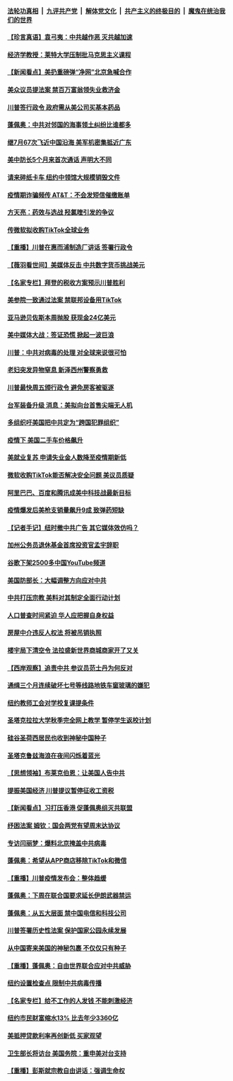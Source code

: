 ####  [法轮功真相](../../../../basic/blob/master/README.md?t=08071102) &nbsp;|&nbsp; [九评共产党](../../../../9ping.md/blob/master/README.md?t=08071102) &nbsp;|&nbsp; [解体党文化](../../../../jtdwh.md/blob/master/README.md?t=08071102)  &nbsp;|&nbsp; [共产主义的终极目的](../../../../gczydzjmd.md/blob/master/README.md?t=08071102) &nbsp;|&nbsp; [魔鬼在统治我们的世界](../../../../mgztzwmdsj.md/blob/master/README.md?t=08071102) 

#### [【珍言真语】袁弓夷：中共越作恶 灭共越加速](../pages/nsc412/n12312734.md?t=08071102) 

#### [经济学教授：莱特大学压制批马克思主义课程](../pages/nsc412/n12312646.md?t=08071102) 

#### [【新闻看点】美扔重磅弹“净网”北京急喊合作](../pages/nsc412/n12312589.md?t=08071102) 

#### [美众议员提法案 禁百万富翁领失业救济金](../pages/nsc412/n12312567.md?t=08071102) 

#### [川普签行政令 政府需从美公司买基本药品](../pages/nsc412/n12312547.md?t=08071102) 

#### [蓬佩奥：中共对邻国的海事领土纠纷比谁都多](../pages/nsc412/n12312417.md?t=08071102) 

#### [继7月67次飞近中国沿海 美军机密集抵近广东](../pages/nsc412/n12312458.md?t=08071102) 

#### [美中防长5个月来首次通话 声明大不同](../pages/nsc412/n12312272.md?t=08071102) 

#### [请来碎纸卡车 纽约中领馆大规模销毁文件](../pages/nsc412/n12312162.md?t=08071102) 

#### [疫情期诈骗频传 AT&T：不会发短信催缴账单](../pages/nsc412/n12312076.md?t=08071102) 

#### [方天亮：药效与选战 羟氯喹引发的争议](../pages/nsc412/n12312332.md?t=08071102) 

#### [传微软拟收购TikTok全球业务](../pages/nsc412/n12312413.md?t=08071102) 

#### [【重播】川普在惠而浦制造厂讲话 签署行政令](../pages/nsc412/n12311127.md?t=08071102) 

#### [【薇羽看世间】美媒体反击 中共数字货币挑战美元](../pages/nsc412/n12312168.md?t=08071102) 

#### [【名家专栏】拜登的税收方案预示川普胜利](../pages/nsc412/n12307486.md?t=08071102) 

#### [美参院一致通过法案 禁联邦设备用TikTok](../pages/nsc412/n12312129.md?t=08071102) 

#### [亚马逊贝佐斯本周抛股 获现金24亿美元](../pages/nsc412/n12311829.md?t=08071102) 

#### [美中媒体大战：签证恐慌 掀起一波巨浪](../pages/nsc412/n12311999.md?t=08071102) 

#### [川普：中共对病毒的处理 对全球来说很可怕](../pages/nsc412/n12312116.md?t=08071102) 

#### [老妇突发异物窒息 新泽西州警察勇救](../pages/nsc412/n12311545.md?t=08071102) 

#### [川普最快周五颁行政令 避免房客被驱逐](../pages/nsc412/n12311975.md?t=08071102) 

#### [台军装备升级 消息：美拟向台首售尖端无人机](../pages/nsc412/n12311879.md?t=08071102) 

#### [多组织吁美国把中共定为“跨国犯罪组织”](../pages/nsc412/n12311891.md?t=08071102) 

#### [疫情下 美国二手车价格飙升](../pages/nsc412/n12311796.md?t=08071102) 

#### [美就业复苏 申请失业金人数降至疫情期新低](../pages/nsc412/n12311555.md?t=08071102) 

#### [微软收购TikTok能否解决安全问题 美议员质疑](../pages/nsc412/n12311719.md?t=08071102) 

#### [阿里巴巴、百度和腾讯成美中科技战最新目标](../pages/nsc412/n12311565.md?t=08071102) 

#### [疫情爆发后美枪支销量飙升9成 致弹药短缺](../pages/nsc412/n12311357.md?t=08071102) 

#### [【记者手记】纽时撤中共广告 其它媒体效仿吗？](../pages/nsc412/n12310360.md?t=08071102) 

#### [加州公务员退休基金首席投资官孟宇辞职](../pages/nsc412/n12311427.md?t=08071102) 

#### [谷歌下架2500多中国YouTube频道](../pages/nsc412/n12311369.md?t=08071102) 

#### [美国防部长：大幅调整方向应对中共](../pages/nsc412/n12311016.md?t=08071102) 

#### [中共打压宗教 美料对其制定全面行动计划](../pages/nsc412/n12309942.md?t=08071102) 

#### [人口普查时间紧迫 华人应把握自身权益](../pages/nsc412/n12310399.md?t=08071102) 

#### [房屋中介违反人权法  将被吊销执照](../pages/nsc412/n12310396.md?t=08071102) 

#### [楼宇局下清空令  法拉盛新世界商城商家开了又关](../pages/nsc412/n12310371.md?t=08071102) 

#### [【西岸观察】追责中共 参议员范士丹为何反对](../pages/nsc412/n12310424.md?t=08071102) 

#### [通缉三个月连续破坏七号等线路地铁车窗玻璃的嫌犯](../pages/nsc412/n12310366.md?t=08071102) 

#### [纽约教师工会对学校复课提条件](../pages/nsc412/n12310358.md?t=08071102) 

#### [圣塔克拉拉大学秋季完全网上教学 暂停学生返校计划](../pages/nsc412/n12310541.md?t=08071102) 

#### [硅谷圣荷西居民也收到神秘中国种子](../pages/nsc412/n12310499.md?t=08071102) 

#### [圣塔克鲁兹海浪在夜间闪烁着蓝光](../pages/nsc412/n12310463.md?t=08071102) 

#### [【思想领袖】布莱克伯恩：让美国人告中共](../pages/nsc412/n12262328.md?t=08071102) 

#### [提振美国经济 川普提议暂停征收工资税](../pages/nsc412/n12310036.md?t=08071102) 

#### [【新闻看点】习打压香港 促蓬佩奥组灭共联盟](../pages/nsc412/n12309720.md?t=08071102) 

#### [纾困法案 姆钦：国会两党有望周末达协议](../pages/nsc412/n12309929.md?t=08071102) 

#### [专访闫丽梦：爆料北京掩盖中共病毒](../pages/nsc412/n12309844.md?t=08071102) 

#### [蓬佩奥：希望从APP商店移除TikTok和微信](../pages/nsc412/n12309316.md?t=08071102) 

#### [【重播】川普疫情发布会：整体趋缓](../pages/nsc412/n12309556.md?t=08071102) 

#### [蓬佩奥：下周在联合国要求延长伊朗武器禁运](../pages/nsc412/n12309756.md?t=08071102) 

#### [蓬佩奥：从五大层面 禁中国电信和科技公司](../pages/nsc412/n12309561.md?t=08071102) 

#### [川普签署历史性法案 保护国家公园永续发展](../pages/nsc412/n12309783.md?t=08071102) 

#### [从中国寄来美国的神秘包裹 不仅仅只有种子](../pages/nsc412/n12309606.md?t=08071102) 

#### [【重播】蓬佩奥：自由世界联合应对中共威胁](../pages/nsc412/n12307698.md?t=08071102) 

#### [纽约设置检查点 限制中共病毒传播](../pages/nsc412/n12309520.md?t=08071102) 

#### [【名家专栏】给不工作的人发钱 不能刺激经济](../pages/nsc412/n12308959.md?t=08071102) 

#### [纽约市民财富缩水13% 比去年少3360亿](../pages/nsc412/n12309102.md?t=08071102) 

#### [美抵押贷款利率再创新低 买家观望](../pages/nsc412/n12309392.md?t=08071102) 

#### [卫生部长将访台 美国务院：重申美对台支持](../pages/nsc412/n12309266.md?t=08071102) 

#### [【重播】彭斯就宗教自由讲话：强调生命权](../pages/nsc412/n12309049.md?t=08071102) 

